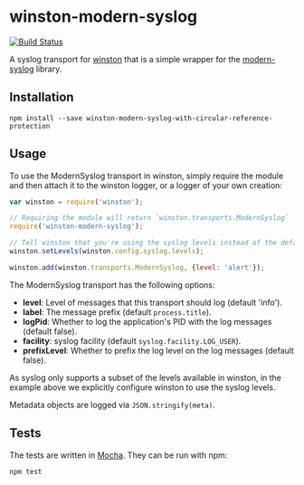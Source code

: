 # winston-modern-syslog

[![Build Status](https://travis-ci.org/skybet/winston-modern-syslog.svg)](https://travis-ci.org/skybet/winston-modern-syslog)

A syslog transport for [winston](https://www.npmjs.com/package/winston) that is a simple wrapper for the [modern-syslog](https://www.npmjs.com/package/modern-syslog) library.

## Installation

```
npm install --save winston-modern-syslog-with-circular-reference-protection
```

## Usage

To use the ModernSyslog transport in winston, simply require the module and then attach it to the winston logger, or a logger of your own creation:

```javascript
var winston = require('winston');

// Requiring the module will return `winston.transports.ModernSyslog`
require('winston-modern-syslog');

// Tell winston that you're using the syslog levels instead of the defaults
winston.setLevels(winston.config.syslog.levels);

winston.add(winston.transports.ModernSyslog, {level: 'alert'});
```

The ModernSyslog transport has the following options:

* __level__: Level of messages that this transport should log (default 'info').
* __label__: The message prefix (default `process.title`).
* __logPid__: Whether to log the application's PID with the log messages (default false).
* __facility__: syslog facility (default `syslog.facility.LOG_USER`).
* __prefixLevel__: Whether to prefix the log level on the log messages (default false).

As syslog only supports a subset of the levels available in winston, in the example above we explicitly configure winston to use the syslog levels.

Metadata objects are logged via `JSON.stringify(meta)`.

## Tests

The tests are written in [Mocha](https://www.npmjs.org/package/mocha). They can be run with npm:

```javascript
npm test
```

